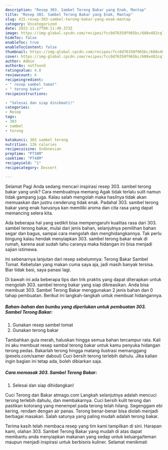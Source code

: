 ```yaml
---
description: "Resep 303. Sambel Terong Bakar yang Enak, Mantap"
title: "Resep 303. Sambel Terong Bakar yang Enak, Mantap"
slug: 415-resep-303-sambel-terong-bakar-yang-enak-mantap
category: Uncategorized
date: 2022-11-27T08:11:40.373Z
image: https://img-global.cpcdn.com/recipes/fcc0d76350f965bc/680x482cq70/303-sambel-terong-bakar-foto-resep-utama.jpg
hideToc: false
enableToc: true
enableTocContent: false
thumbnail: https://img-global.cpcdn.com/recipes/fcc0d76350f965bc/680x482cq70/303-sambel-terong-bakar-foto-resep-utama.jpg
cover: https://img-global.cpcdn.com/recipes/fcc0d76350f965bc/680x482cq70/303-sambel-terong-bakar-foto-resep-utama.jpg
author: Admin
authorAv: notfound
ratingvalue: 4.8
reviewcount: 4
recipeingredient:
- " resep sambel tomat"
- " terong bakar"
recipeinstructions:

- "Selesai dan siap dinikmati!"
categories:
- Resep
tags:
- 303
- sambel
- terong

katakunci: 303 sambel terong 
nutrition: 126 calories
recipecuisine: Indonesian
preptime: "PT30M"
cooktime: "PT48M"
recipeyield: "1"
recipecategory: Dessert

---
```



Selamat Pagi Anda sedang mencari inspirasi resep 303. sambel terong bakar yang unik? Cara membuatnya memang Agak tidak terlalu sulit namun tidak gampang juga. Kalau salah mengolah maka hasilnya tidak akan memuaskan dan justru cenderung tidak enak. Padahal 303. sambel terong bakar yang enak harusnya kan memiliki aroma dan cita rasa yang dapat memancing selera kita.


Ada beberapa hal yang sedikit bisa mempengaruhi kualitas rasa dari 303. sambel terong bakar, mulai dari jenis bahan, selanjutnya pemilihan bahan segar dan bagus, sampai cara mengolah dan menghidangkannya. Tak perlu bingung kalau hendak menyiapkan 303. sambel terong bakar enak di rumah, karena asal sudah tahu caranya maka hidangan ini bisa menjadi sajian istimewa.

Ini sebenarnya lanjutan dari resep sebelumnya: Terong Bakar Sambel Tomat. Kebetulan yang makan cuma saya aja, jadi masih banyak tersisa. Biar tidak basi, saya panasi lagi.


Di bawah ini ada beberapa tips dan trik praktis yang dapat diterapkan untuk mengolah 303. sambel terong bakar yang siap dikreasikan. Anda bisa membuat 303. Sambel Terong Bakar menggunakan 2 jenis bahan dan 0 tahap pembuatan. Berikut ini langkah-langkah untuk membuat hidangannya.

<!--inarticleads1-->

##### Bahan-bahan dan bumbu yang diperlukan untuk pembuatan 303. Sambel Terong Bakar:

1. Gunakan  resep sambel tomat
1. Gunakan  terong bakar


Tambahkan gula merah, haluskan hingga semua bahan tercampur rata. Kali ini aku membuat resep sambal terong bakar untuk kamu penyuka hidangan terong pedas. Bakarlah terong hingga matang ilustrasi memanggang (pexels.com/samer daboul) Cuci bersih terong terlebih dahulu. Jika kalian ingin bagian ini tetap ada, boleh dibiarkan saja. 

<!--inarticleads2-->

##### Cara memasak 303. Sambel Terong Bakar:


1. Selesai dan siap dihidangkan!

Cuci Terong dan Bakar atmago.com Langkah selanjutnya adalah mencuci terong terlebih dahulu, dan membakarnya. Cuci bersih kulit terong dan pastikan kotorang yang menempel pada terong telah hilang. Segenggam ebi kering, rendam dengan air panas. Terong benar-benar bisa diolah menjadi berbagai masakan. Salah satunya yang paling mudah adalah terong bakar. 

Terima kasih telah membaca resep yang tim kami tampilkan di sini. Harapan kami, olahan 303. Sambel Terong Bakar yang mudah di atas dapat membantu anda menyiapkan makanan yang sedap untuk keluarga/teman maupun menjadi inspirasi untuk berbisnis kuliner. Selamat menikmati
